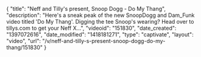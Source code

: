 {
    "title": "Neff and Tilly's present, Snoop Dogg  - Do My Thang",
    "description": "Here's a sneak peak of the new SnoopDogg and Dam_Funk video titled 'Do My Thang'. Digging the tee Snoop's wearing? Head over to tillys.com to get your Neff X...",
    "videoid": "151830",
    "date_created": "1397072616",
    "date_modified": "1418181271",
    "type": "captivate",
    "layout": "video",
    "url": "\/v\/neff-and-tilly-s-present-snoop-dogg-do-my-thang\/151830"
}